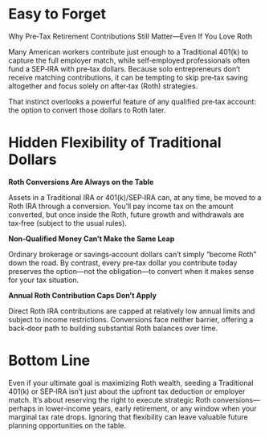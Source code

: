 # Easy to Forget

Why Pre‑Tax Retirement Contributions Still Matter—Even If You Love Roth

Many American workers contribute just enough to a Traditional 401(k) to capture the full employer match, while self‑employed professionals often fund a SEP‑IRA with pre‑tax dollars. Because solo entrepreneurs don’t receive matching contributions, it can be tempting to skip pre‑tax saving altogether and focus solely on after‑tax (Roth) strategies.

That instinct overlooks a powerful feature of any qualified pre‑tax account: the option to convert those dollars to Roth later.

# Hidden Flexibility of Traditional Dollars

**Roth Conversions Are Always on the Table**

Assets in a Traditional IRA or 401(k)/SEP‑IRA can, at any time, be moved to a Roth IRA through a conversion. You’ll pay income tax on the amount converted, but once inside the Roth, future growth and withdrawals are tax‑free (subject to the usual rules).

**Non‑Qualified Money Can’t Make the Same Leap**

Ordinary brokerage or savings‑account dollars can’t simply “become Roth” down the road. By contrast, every pre‑tax dollar you contribute today preserves the option—not the obligation—to convert when it makes sense for your tax situation.

**Annual Roth Contribution Caps Don’t Apply**

Direct Roth IRA contributions are capped at relatively low annual limits and subject to income restrictions. Conversions face neither barrier, offering a back‑door path to building substantial Roth balances over time.

# Bottom Line

Even if your ultimate goal is maximizing Roth wealth, seeding a Traditional 401(k) or SEP‑IRA isn’t just about the upfront tax deduction or employer match. It’s about reserving the right to execute strategic Roth conversions—perhaps in lower‑income years, early retirement, or any window when your marginal tax rate drops. Ignoring that flexibility can leave valuable future planning opportunities on the table.
